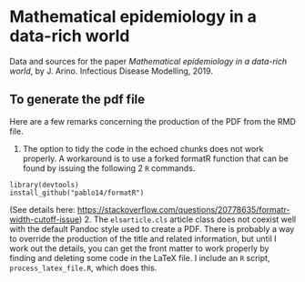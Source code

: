 # Mathematical epidemiology in a data-rich world
Data and sources for the paper *Mathematical epidemiology in a data-rich world*, by J. Arino. Infectious Disease Modelling, 2019.

## To generate the pdf file
Here are a few remarks concerning the production of the PDF from the RMD file.

1. The option to tidy the code in the echoed chunks does not work properly. A workaround is to use a forked formatR function that can be found by issuing the following 2 `R` commands.
  ```
  library(devtools)
  install_github("pablo14/formatR")
  ```
(See details here: https://stackoverflow.com/questions/20778635/formatr-width-cutoff-issue)
2. The `elsarticle.cls` article class does not coexist well with the default Pandoc style used to create a PDF. There is probably a way to override the production of the title and related information, but until I work out the details, you can get the front matter to work properly by finding and deleting some code in the LaTeX file. I include an `R` script, `process_latex_file.R`, which does this.
